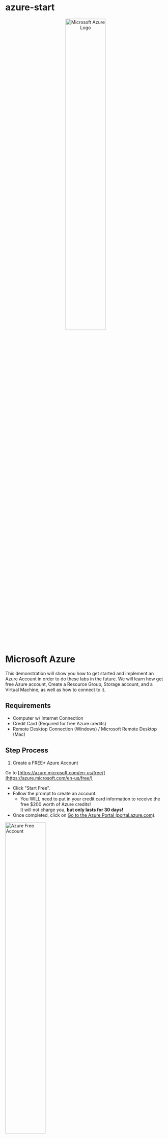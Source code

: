 # azure-start
<p align="center">
<img src="https://i.imgur.com/1DDZ4Ui.png" height="50%" width="50%" alt="Microsoft Azure Logo"/>
</p>
<p align="justify">
<h1>Microsoft Azure</h1>

This demonstration will show you how to get started and implement an Azure Account in order to do these labs in the future. We will learn how get free Azure account, Create a Resource Group, Storage account, and a Virtual Machine, as well as how to connect to it.

 

<h2>Requirements</h2>

 - Computer w/ Internet Connection
 - Credit Card (Required for free Azure credits)
 - Remote Desktop Connection (Windows) / Microsoft Remote Desktop (Mac)

<h2>Step Process</h2>

1) Create a FREE* Azure Account</h3>

Go to [https://azure.microsoft.com/en-us/free/](https://azure.microsoft.com/en-us/free/)
- Click "Start Free".
- Follow the prompt to create an account.
  - You WILL need to put in your credit card information to receive the free $200 worth of Azure credits!
    <div> It will not charge you, <b>but only lasts for 30 days!</b>
- Once completed, click on <a href="https://portal.azure.com/">Go to the Azure Portal (portal.azure.com)</a>.

<img src="https://i.imgur.com/FklBT6F.jpg" height="50%" width="50%" alt="Azure Free Account"/>

2) Create a Resource Group

 - In the Search Box at the top header, type and select "Resource groups"
 - If "Resource groups" is already listed on the front page, then you can simply click on it, rather than manually searching.

<img src="https://i.imgur.com/gza489d.jpg" height="50%" width="50%" alt="Azure Step 2-1"/>

- Click "Create" on the top left menu, OR simply press "Create resource group" in the center box (assuming you don't have one yet).

<img src="https://i.imgur.com/5Jo1cEg.jpg" height="50%" width="50%" alt="Azure Step 2-2"/>

 - Name your "Resource group" to whatever you want for this example i am using (RG-01).
 - Change the "Region" to a location that is closest to you for this example uses ((US) West US 3).
 - Skip everything else and click "Review + Create" on the lower left, which you should have "Validation passed" on the next page.
 - Click "Create"

<img src="https://i.imgur.com/eXw16Ga.png.png" height="50%" width="50%" alt="Disk Sanitization Steps"/>

<img src="https://i.imgur.com/JiGaNQS.png.png" height="50%" width="50%" alt="Disk Sanitization Steps"/>

3) Create a Storage Account

 - In the Search Box at the top header, type and select "Storage accounts".
 - If "Storage accounts" is already listed on the front page, then you can simply click on it, rather than manually searching.

<img src="https://i.imgur.com/6Z51Uld.png.png" height="50%" width="50%" alt="Disk Sanitization Steps"/>

 - Click on "Create Storage account".

<img src="https://i.imgur.com/pY1QkBp.png.png" height="50%" width="50%" alt="Disk Sanitization Steps"/>

 - Use the same resource group that was just created for this example use (RG-01).
 - Create a unique name for the storage account that hasn't already been taken for this example use (labsaname).
 - Choose the same region for this example use ((US) West US 3).
 - Skip everything else and click "Review", then "Create".

<img src="https://i.imgur.com/uhzsXAJ.png.png" height="50%" width="50%" alt="Disk Sanitization Steps"/>
<img src="https://i.imgur.com/6Yoibis.png.png" height="50%" width="50%" alt="Disk Sanitization Steps"/>

4) Creating a Virtual Machine

 - In the Search Box at the top header, type and select "Virtual machines"
 - If "Virtual machines" is already listed on the front page, then you can simply click on it, rather than manually searching.

<img src="https://i.imgur.com/vv4dvFh.png.png" height="50%" width="50%" alt="Disk Sanitization Steps"/>

 - Click "Create", then select "Azure Virtual Machine"

<img src="https://i.imgur.com/lmEIHGq.png.png" height="50%" width="50%" alt="Disk Sanitization Steps"/>

  - Use the same resource group for this example use (RG-01).
  - Name your virtual machine however you want for this example use (VM1).
  - Use the same region for this example use ((US) West US 3).
  - Choose your "Image" for this example use (Windows 10 Pro, version 22H2 - x64 Gen2).
  - Choose a "Size" for this example use (Standard_E2s_v3 - 2 vcpus, 16 GiB memory).
  - Create any username and password of your choice for this example use the username (labuser).
  - Check the "Licensing" checkbox.
  - Click "Review + create".
   
    - Once validation passed, click "Create".

<img src="https://i.imgur.com/6kpfbT9.png.png" height="50%" width="50%" alt="Disk Sanitization Steps"/>
<img src="https://i.imgur.com/oI9c0ZD.png.png" height="50%" width="50%" alt="Disk Sanitization Steps"/>
<img src="https://i.imgur.com/thpxToh.png.png" height="50%" width="50%" alt="Disk Sanitization Steps"/>

5) Connect to the Virtual Machine via Remote Desktop

 - Go to your Virtual Machine that was just created and COPY the public IP address (located on the right side).

<img src="https://i.imgur.com/gOV25tN.png.png" height="50%" width="50%" alt="Disk Sanitization Steps"/>

 - Press the Windows Key or Start Button, type and select "Remote Desktop Connection".
 - Input the virtual machine's Public IP Address and click Connect.
 - Enter the username and password from Step 4 above, then click OK.

<img src="https://i.imgur.com/uZV87aH.png.png" height="50%" width="50%" alt="Disk Sanitization Steps"/>

 - A prompt will appear about the identity cannot be verified; just press "YES".

<img src="https://i.imgur.com/vSfMzLC.png.png" height="50%" width="50%" alt="Disk Sanitization Steps"/>

 - Toggle any settings you want, then click "Accept".( for the purpose of this i am toggling all off)

<img src="https://i.imgur.com/0lvbSip.png.png" height="50%" width="50%" alt="Disk Sanitization Steps"/>

- CONGRATULATIONS! You have created your first virtual machine within Azure!

<img src="https://i.imgur.com/h3w6mmC.png.png" height="50%" width="50%" alt="Disk Sanitization Steps"/>

!!!Complete!!!

